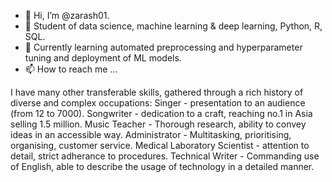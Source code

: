 - 👋 Hi, I’m @zarash01.
- 👀 Student of data science, machine learning & deep learning, Python, R, SQL.
- 🌱 Currently learning automated preprocessing and hyperparameter tuning and deployment of ML models.
- 📫 How to reach me ...

I have many other transferable skills, gathered through a rich history of diverse and complex occupations:
Singer - presentation to an audience (from 12 to 7000).
Songwriter - dedication to a craft, reaching no.1 in Asia selling 1.5 million.
Music Teacher - Thorough research, ability to convey ideas in an accessible way.
Administrator - Multitasking, prioritising, organising, customer service.
Medical Laboratory Scientist - attention to detail, strict adherance to procedures.
Technical Writer - Commanding use of English, able to describe the usage of technology in a detailed manner.


<!---
zarash01/zarash01 is a ✨ special ✨ repository because its `README.md` (this file) appears on your GitHub profile.
You can click the Preview link to take a look at your changes.
--->
